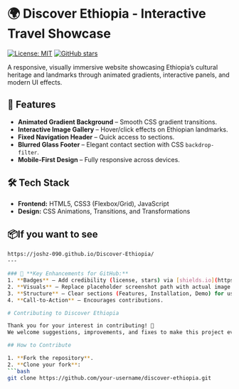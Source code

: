 # 🌍 Discover Ethiopia - Interactive Travel Showcase  

[![License: MIT](https://img.shields.io/badge/License-MIT-yellow.svg)](https://opensource.org/licenses/MIT) 
[![GitHub stars](https://img.shields.io/github/stars/Joshz-090/discover-ethiopia?style=social)](https://github.com/Joshz-090/discover-ethiopia)  

A responsive, visually immersive website showcasing Ethiopia’s cultural heritage and landmarks through animated gradients, interactive panels, and modern UI effects.  


## 🚀 Features  
- **Animated Gradient Background** – Smooth CSS gradient transitions.  
- **Interactive Image Gallery** – Hover/click effects on Ethiopian landmarks.  
- **Fixed Navigation Header** – Quick access to sections.  
- **Blurred Glass Footer** – Elegant contact section with CSS `backdrop-filter`.  
- **Mobile-First Design** – Fully responsive across devices.  

## 🛠️ Tech Stack  
- **Frontend:** HTML5, CSS3 (Flexbox/Grid), JavaScript  
- **Design:** CSS Animations, Transitions, and Transformations  

## 📦If you want to see
 
   ```bash
   https://joshz-090.github.io/Discover-Ethiopia/
---

### 📌 **Key Enhancements for GitHub:**  
1. **Badges** – Add credibility (license, stars) via [shields.io](https://shields.io).  
2. **Visuals** – Replace placeholder screenshot path with actual image.  
3. **Structure** – Clear sections (Features, Installation, Demo) for usability.  
4. **Call-to-Action** – Encourages contributions.  

# Contributing to Discover Ethiopia

Thank you for your interest in contributing! 🎉  
We welcome suggestions, improvements, and fixes to make this project even better.

## How to Contribute

1. **Fork the repository**.
2. **Clone your fork**:
   ```bash
   git clone https://github.com/your-username/discover-ethiopia.git

